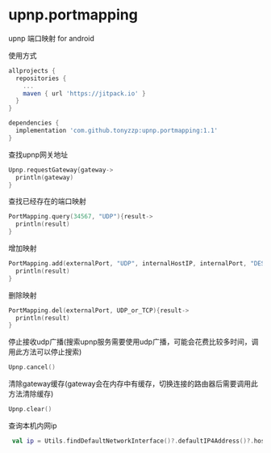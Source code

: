 # upnp.portmapping
upnp 端口映射 for android


使用方式
```gradle
allprojects {
  repositories {
    ...
    maven { url 'https://jitpack.io' }
  }
}
```

```gradle
dependencies {
  implementation 'com.github.tonyzzp:upnp.portmapping:1.1'
}
```


查找upnp网关地址
```kotlin
Upnp.requestGateway{gateway->
  println(gateway)
}
```


查找已经存在的端口映射
```kotlin
PortMapping.query(34567, "UDP"){result->
  println(result)
}
```


增加映射
```kotlin
PortMapping.add(externalPort, "UDP", internalHostIP, internalPort, "DESC"){result->
  println(result)
}
```


删除映射
```kotlin
PortMapping.del(externalPort, UDP_or_TCP){result->
  println(result)
}
```


停止接收udp广播(搜索upnp服务需要使用udp广播，可能会花费比较多时间，调用此方法可以停止搜索)
```kotlin
Upnp.cancel()
```

清除gateway缓存(gateway会在内存中有缓存，切换连接的路由器后需要调用此方法清除缓存)
```kotlin
Upnp.clear()
```

查询本机内网ip
```kotlin
 val ip = Utils.findDefaultNetworkInterface()?.defaultIP4Address()?.hostAddress
```
